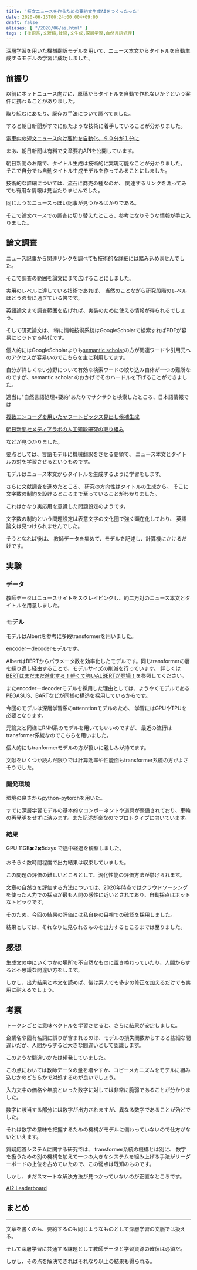 ```yaml
---
title: '短文ニュースを作るための要約文生成AIをつくったった'
date: 2020-06-13T00:24:00.004+09:00
draft: false
aliases: [ "/2020/06/ai.html" ]
tags : [技術系,文短縮,技術,文生成,深層学習,自然言語処理]
---
```



深層学習を用いた機械翻訳モデルを用いて、ニュース本文からタイトルを自動生成するモデルの学習に成功しました。

## 前振り

以前にネットニュース向けに、原稿からタイトルを自動で作れないか？という案件に携わることがありました。

取り組むにあたり、既存の手法について調べてました。

すると朝日新聞がすでに似たような技術に着手していることが分かりました。

[電車内の短文ニュース向け要約を自動化、９０分が１分に](https://prtimes.jp/main/html/rd/p/000000809.000009214.html)

まあ、朝日新聞は有料で文章要約APIを公開しています。

朝日新聞のお陰で、タイトル生成は技術的に実現可能なことが分かりました。 そこで自分でも自動タイトル生成モデルを作ってみることにしました。

技術的な詳細については、流石に商売の種なのか、 関連するリンクを漁ってみても有用な情報は見当たりませんでした。

同じようなニュースっぽい記事が見つかるばかりである。

そこで論文ベースでの調査に切り替えたところ、参考になりそうな情報が手に入りました。

## 論文調査

ニュース記事から関連リンクを調べても技術的な詳細には踏み込めませんでした。

そこで調査の範囲を論文にまで広げることにしました。

実用のレベルに達している技術であれば、 当然のことながら研究段階のレベルはとうの昔に過ぎている筈です。

英語論文まで調査範囲を広げれば、実装のために使える情報が得られるでしょう。

そして研究論文は、 特に情報技術系統はGoogleScholarで検索すればPDFが容易にヒットする時代です。

個人的にはGoogleScholarよりも[semantic scholar](https://www.semanticscholar.org/)の方が関連ワードや引用元へのアクセスが容易いのでこちらを主に利用してます。

自分が詳しくない分野について有効な検索ワードの絞り込み自体が一つの難所なのですが、semantic scholar のおかげでそのハードルを下げることができました。

適当に"自然言語処理+要約"あたりでサクサクと検索したところ、日本語情報では

[複数エンコーダを用いたヤフートピックス見出し候補生成](https://research-lab.yahoo.co.jp/nlp/20180326_kobayashi.html)

[朝日新聞社メディアラボの人工知能研究の取り組み](https://www.jstage.jst.go.jp/article/jkg/68/12/68_591/_pdf/-char/ja)

などが見つかりました。

要点としては、言語モデルに機械翻訳をさせる要領で、 ニュース本文とタイトルの対を学習させるというものです。

モデルはニュース本文からタイトルを生成するように学習をします。

さらに文献調査を進めたところ、 研究の方向性はタイトルの生成から、 そこに文字数の制約を設けるところまで至っていることがわかりました。

これはかなり実応用を意識した問題設定のようです。

文字数の制約という問題設定は表意文字の文化圏で強く顕在化しており、 英語論文は見つけられませんでした。

そうとなれば後は、 教師データを集めて、モデルを記述し、計算機にかけるだけです。

## 実験

### データ

教師データはニュースサイトをスクレイピングし、約二万対のニュース本文とタイトルを用意しました。

### モデル

モデルはAlbertを参考に多段transformerを用いました。

encoderーdecoderモデルです。

AlbertはBERTからパラメータ数を効率化したモデルです。同じtransformerの層を繰り返し経由することで、モデルサイズの削減を行っています。 詳しくは[BERTはまだまだ進化する！軽くて強いALBERTが登場！](https://ai-scholar.tech/articles/treatise/albert-ai-227)を参照してください。

またencoderーdecoderモデルを採用した理由としては、ようやくモデルであるPEGASUS、BARTなどが同様の構造を採用しているからです。

今回のモデルは深層学習系のattenntionモデルのため、 学習にはGPUやTPUを必要となります。

元論文と同様にRNN系のモデルを用いてもいいのですが、 最近の流行はtransformer系統なのでこちらを用いました。

個人的にもtranformerモデルの方が扱いに親しみが持てます。

文献をいくつか読んだ限りでは計算効率や性能面もtransformer系統の方がよさそうでした。

### 開発環境

環境の良さからpython-pytorchを用いた。

すでに深層学習モデルの基本的なコンポーネントや道具が整備されており、車輪の再発明をせずに済みます。また記述が楽なのでプロトタイプに向いています。

### 結果

GPU 11GB✖️2✖️5days で途中経過を観察しました。

おそらく数時間程度で出力結果は収束していました。

この問題の評価の難しいところとして、汎化性能の評価方法が挙げられます。

文章の自然さを評価する方法については、2020年時点ではクラウドソーシングを使った人力での採点が最も人間の感性に近いとされており、自動採点はホットなトピックです。

そのため、今回の結果の評価には私自身の目視での確認を採用しました。

結果としては、それなりに見られるものを出力するところまでは至りました。

## 感想

生成文の中にいくつかの場所で不自然なものに置き換わっていたり、人間からすると不思議な間違い方をします。

しかし、出力結果と本文を読めば、後は素人でも多少の修正を加えるだけでも実用に耐えるでしょう。

## 考察


トークンごとに意味ベクトルを学習させると、さらに結果が安定しました。

企業名や固有名詞に誤りが含まれるのは、モデルの損失関数からすると些細な間違いだが、人間からすると大きな間違いとして認識します。

このような間違いかたは頻発していました。

この点においては教師データの量を増やすか、コピーメカニズムをモデルに組み込むかのどちらかで対処するのが良いでしょう。

入力文中の価格や年度といった数字に対しては非常に脆弱であることが分かりました。

数字に該当する部分には数字が出力されますが、異なる数字であることが殆どでした。

それは数字の意味を把握するための機構がモデルに備わっていないので仕方がないといえます。

質疑応答システムに関する研究では、 transformer系統の機構とは別に、 数字を扱うための別の機構を加えて一つの大きなシステムを組み上げる手法がリーダーボードの上位を占めていたので、この弱点は既知のものです。

しかし、まだスマートな解決方法が見つかっていないのが正直なところです。

[AI2 Leaderboard](https://leaderboard.allenai.org/drop/submissions/public)

## まとめ
-----------------

文章を書くのも、要約するのも同じようなものとして深層学習の文脈では扱える。

そして深層学習に共通する課題として教師データと学習資源の確保は必須だ。

しかし、その点を解決できればそれなり以上の結果も得られる。